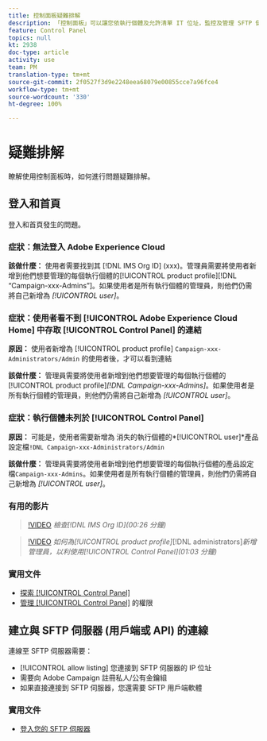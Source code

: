 ```yaml
---
title: 控制面板疑難排解
description: 「控制面板」可以讓您依執行個體及允許清單 IT 位址，監控及管理 SFTP 儲存。
feature: Control Panel
topics: null
kt: 2938
doc-type: article
activity: use
team: PM
translation-type: tm+mt
source-git-commit: 2f0527f3d9e2248eea68079e00855cce7a96fce4
workflow-type: tm+mt
source-wordcount: '330'
ht-degree: 100%

---
```



# 疑難排解

瞭解使用控制面板時，如何進行問題疑難排解。

## 登入和首頁

登入和首頁發生的問題。

### 症狀：無法登入 Adobe Experience Cloud

**該做什麼：**
使用者需要找到其 [!DNL IMS Org ID] (xxx)。管理員需要將使用者新增到他們想要管理的每個執行個體的[!UICONTROL product profile][!DNL “Campaign-xxx-Admins”]。如果使用者是所有執行個體的管理員，則他們仍需將自己新增為 *[!UICONTROL user]*。

### 症狀：使用者看不到 [!UICONTROL Adobe Experience Cloud Home] 中存取 [!UICONTROL Control Panel] 的連結

**原因：**
使用者新增為 [!UICONTROL product profile] `Campaign-xxx-Administrators/Admin` 的使用者後，才可以看到連結

**該做什麼：**
管理員需要將使用者新增到他們想要管理的每個執行個體的[!UICONTROL product profile]*[!DNL Campaign-xxx-Admins]*。如果使用者是所有執行個體的管理員，則他們仍需將自己新增為 *[!UICONTROL user]*。

### 症狀：執行個體未列於 [!UICONTROL Control Panel]

**原因：**
可能是，使用者需要新增為 消失的執行個體的*[!UICONTROL user]*&#x200B;產品設定檔`!DNL Campaign-xxx-Administrators/Admin`

**該做什麼：**
管理員需要將使用者新增到他們想要管理的每個執行個體的產品設定檔`Campaign-xxx-Admins`。如果使用者是所有執行個體的管理員，則他們仍需將自己新增為 *[!UICONTROL user]*。

### 有用的影片

>[!VIDEO](https://video.tv.adobe.com/v/27183?quality=12)
*檢查[!DNL IMS Org ID](00:26 分鐘)*

>[!VIDEO](https://video.tv.adobe.com/v/27147?quality=12)
*如何為[!UICONTROL product profile]*[!DNL administrators]*新增管理員，以利使用[!UICONTROL Control Panel](01:03 分鐘)*

### 實用文件

* [探索 [!UICONTROL Control Panel]](https://docs.adobe.com/content/help/zh-Hant/control-panel/using/control-panel-home.html)
* [管理 [!UICONTROL Control Panel]](https://docs.adobe.com/content/help/zh-Hant/control-panel/using/control-panel-home.html) 的權限

## 建立與 SFTP 伺服器 (用戶端或 API) 的連線

連線至 SFTP 伺服器需要：

* [!UICONTROL allow listing] 您連接到 SFTP 伺服器的 IP 位址
* 需要向 Adobe Campaign 註冊私人/公有金鑰組
* 如果直接連接到 SFTP 伺服器，您還需要 SFTP 用戶端軟體

### 實用文件

* [登入您的 SFTP 伺服器](https://docs.adobe.com/content/help/zh-Hant/control-panel/using/control-panel-home.html#LoggingintoyourSFTPserver)

